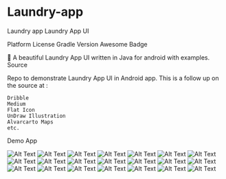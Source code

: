 # Laundry-app
Laundry app
Laundry App UI

Platform License Gradle Version Awesome Badge

🛁 A beautiful Laundry App UI written in Java for android with examples.
Source

Repo to demonstrate Laundry App UI in Android app. This is a follow up on the source at :

    Dribble
    Medium
    Flat Icon
    UnDraw Illustration
    Alvarcarto Maps
    etc.

Demo App

<img src="https://imgur.com/v1D9o98" alt="Alt Text">
<img src="https://imgur.com/c5YNKmG" alt="Alt Text">
<img src="" alt="Alt Text">
<img src="" alt="Alt Text">
<img src="" alt="Alt Text">
<img src="" alt="Alt Text">
<img src="" alt="Alt Text">
<img src="" alt="Alt Text">
<img src="" alt="Alt Text">
<img src="" alt="Alt Text">
<img src="" alt="Alt Text">
<img src="" alt="Alt Text">
<img src="" alt="Alt Text">
<img src="" alt="Alt Text">
<img src="" alt="Alt Text">
<img src="" alt="Alt Text">
<img src="" alt="Alt Text">
<img src="" alt="Alt Text">
<img src="" alt="Alt Text">
<img src="" alt="Alt Text">
<img src="" alt="Alt Text">
